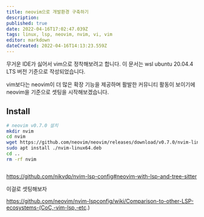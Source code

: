 ```yaml
---
title: neovim으로 개발환경 구축하기
description: 
published: true
date: 2022-04-16T17:02:47.039Z
tags: linux, lsp, neovim, nvim, vi, vim
editor: markdown
dateCreated: 2022-04-16T14:13:23.559Z
---
```


무거운 IDE가 싫어서 vim으로 정착해보려고 합니다. 이 문서는 wsl ubuntu 20.04.4 LTS 버전 기준으로 작성되었습니다.

vim보다는 neovim이 더 많은 확장 기능을 제공하며 활발한 커뮤니티 활동이 보이기에 neovim을 기준으로 셋팅을 시작해보겠습니다.

## Install
```bash
# neovim v0.7.0 설치
mkdir nvim
cd nvim
wget https://github.com/neovim/neovim/releases/download/v0.7.0/nvim-linux64.deb
sudo apt install ./nvim-linux64.deb
cd ..
rm -rf nvim



```


https://github.com/nikvdp/nvim-lsp-config#neovim-with-lsp-and-tree-sitter

이걸로 셋팅해보자


https://github.com/neovim/nvim-lspconfig/wiki/Comparison-to-other-LSP-ecosystems-(CoC,-vim-lsp,-etc.)